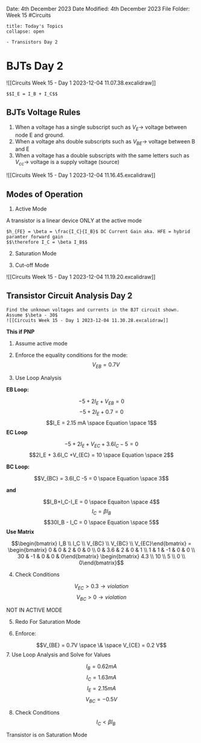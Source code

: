 Date: 4th December 2023
Date Modified: 4th December 2023
File Folder: Week 15
#Circuits

```ad-abstract
title: Today's Topics
collapse: open

- Transistors Day 2

```

# BJTs Day 2

![[Circuits Week 15 - Day 1 2023-12-04 11.07.38.excalidraw]]

```ad-important
$$I_E = I_B + I_C$$
```


## BJTs Voltage Rules

1. When a voltage has a single subscript such as $V_E \rightarrow$ voltage between node E and ground.
2. When a voltage ahs double subscripts such as $V_{BE} \rightarrow$ voltage between B and E
3. When a voltage has a double subscripts with the same letters such as $V_{cc} \rightarrow$ voltage is a supply voltage (source)

![[Circuits Week 15 - Day 1 2023-12-04 11.16.45.excalidraw]]

## Modes of Operation

1. Active Mode

A transistor is a linear device ONLY at the active mode

```ad-important
$h_{FE} = \beta = \frac{I_C}{I_B}$ DC Current Gain aka. HFE = hybrid paramter forward gain
$$\therefore I_C = \beta I_B$$
```

2. Saturation Mode

3. Cut-off Mode

![[Circuits Week 15 - Day 1 2023-12-04 11.19.20.excalidraw]]

## Transistor Circuit Analysis Day 2

```ad-question
Find the unknown voltages and currents in the BJT circuit shown. Assume $\beta - 30$
![[Circuits Week 15 - Day 1 2023-12-04 11.30.28.excalidraw]]
```


**This if PNP**

1. Assume active mode

2. Enforce the equality conditions for the mode:
$$V_{EB} = 0.7 V$$
3. Use Loop Analysis

**EB Loop:**

$$-5 + 2I_E +V_{EB} = 0$$
$$-5 + 2I_E +0.7 = 0$$
$$I_E = 2.15 mA \space Equation \space 1$$
**EC Loop**

$$-5 +2I_E + V_{EC} + 3.6I_C -5 = 0$$
$$2I_E + 3.6I_C +V_{EC} = 10 \space Equation \space 2$$

**BC Loop:**

$$V_{BC} = 3.6I_C -5 = 0 \space Equation \space 3$$

**and**

$$I_B+I_C-I_E = 0 \space Equaiton \space 4$$
$$I_C = \beta I_B$$
$$30I_B - I_C = 0 \space Equation \space 5$$
**Use Matrix**

$$\begin{bmatrix} I_B \\ I_C \\ V_{BC} \\ V_{BC} \\ V_{EC}\end{bmatrix} = \begin{bmatrix} 0 & 0 & 2 & 0 & 0 \\ 0 & 3.6 & 2 & 0 & 1 \\ 1 & 1 & -1 & 0 & 0 \\ 30 & -1 & 0 & 0 & 0\end{bmatrix} \begin{bmatrix} 4.3 \\ 10 \\ 5 \\ 0 \\ 0\end{bmatrix}$$

4. Check Conditions

$$V_{EC} > 0.3 \rightarrow violation$$
$$V_{BC} > 0 \rightarrow violation$$

NOT IN ACTIVE MODE

5. Redo For Saturation Mode 

6. Enforce:

$$V_{BE} = 0.7V \space \& \space V_{CE} = 0.2 V$$
7. Use Loop Analysis and Solve for Values

$$I_B = 0.62 mA$$
$$I_C = 1.63 mA$$
$$I_E = 2.15 mA$$
$$V_{BC} = -0.5V$$

8. Check Conditions
$$I_C < \beta I_B$$

Transistor is on Saturation Mode